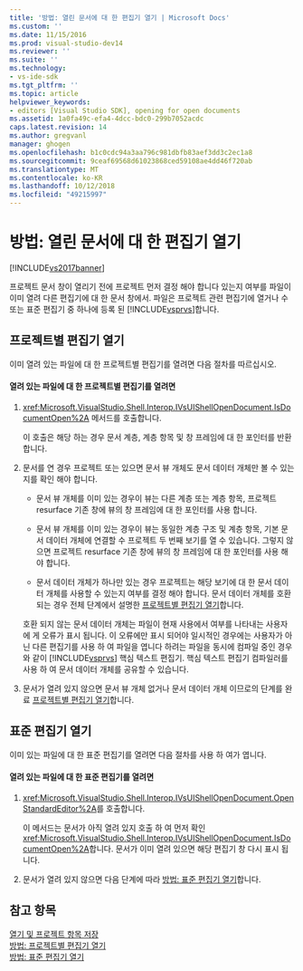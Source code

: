 ```yaml
---
title: '방법: 열린 문서에 대 한 편집기 열기 | Microsoft Docs'
ms.custom: ''
ms.date: 11/15/2016
ms.prod: visual-studio-dev14
ms.reviewer: ''
ms.suite: ''
ms.technology:
- vs-ide-sdk
ms.tgt_pltfrm: ''
ms.topic: article
helpviewer_keywords:
- editors [Visual Studio SDK], opening for open documents
ms.assetid: 1a0fa49c-efa4-4dcc-bdc0-299b7052acdc
caps.latest.revision: 14
ms.author: gregvanl
manager: ghogen
ms.openlocfilehash: b1c0cdc94a3aa796c981dbfb83aef3dd3c2ec1a8
ms.sourcegitcommit: 9ceaf69568d61023868ced59108ae4dd46f720ab
ms.translationtype: MT
ms.contentlocale: ko-KR
ms.lasthandoff: 10/12/2018
ms.locfileid: "49215997"
---
```

# <a name="how-to-open-editors-for-open-documents"></a>방법: 열린 문서에 대 한 편집기 열기
[!INCLUDE[vs2017banner](../includes/vs2017banner.md)]

프로젝트 문서 창이 열리기 전에 프로젝트 먼저 결정 해야 합니다 있는지 여부를 파일이 이미 열려 다른 편집기에 대 한 문서 창에서. 파일은 프로젝트 관련 편집기에 열거나 수 또는 표준 편집기 중 하나에 등록 된 [!INCLUDE[vsprvs](../includes/vsprvs-md.md)]합니다.  
  
## <a name="opening-a-project-specific-editor"></a>프로젝트별 편집기 열기  
 이미 열려 있는 파일에 대 한 프로젝트별 편집기를 열려면 다음 절차를 따르십시오.  
  
#### <a name="to-open-a-project-specific-editor-for-an-open-file"></a>열려 있는 파일에 대 한 프로젝트별 편집기를 열려면  
  
1.  <xref:Microsoft.VisualStudio.Shell.Interop.IVsUIShellOpenDocument.IsDocumentOpen%2A> 메서드를 호출합니다.  
  
     이 호출은 해당 하는 경우 문서 계층, 계층 항목 및 창 프레임에 대 한 포인터를 반환 합니다.  
  
2.  문서를 연 경우 프로젝트 또는 있으면 문서 뷰 개체도 문서 데이터 개체만 볼 수 있는지를 확인 해야 합니다.  
  
    -   문서 뷰 개체를 이미 있는 경우이 뷰는 다른 계층 또는 계층 항목, 프로젝트 resurface 기존 창에 뷰의 창 프레임에 대 한 포인터를 사용 합니다.  
  
    -   문서 뷰 개체를 이미 있는 경우이 뷰는 동일한 계층 구조 및 계층 항목, 기본 문서 데이터 개체에 연결할 수 프로젝트 두 번째 보기를 열 수 있습니다. 그렇지 않으면 프로젝트 resurface 기존 창에 뷰의 창 프레임에 대 한 포인터를 사용 해야 합니다.  
  
    -   문서 데이터 개체가 하나만 있는 경우 프로젝트는 해당 보기에 대 한 문서 데이터 개체를 사용할 수 있는지 여부를 결정 해야 합니다. 문서 데이터 개체를 호환 되는 경우 전체 단계에서 설명한 [프로젝트별 편집기 열기](../extensibility/how-to-open-project-specific-editors.md)합니다.  
  
     호환 되지 않는 문서 데이터 개체는 파일이 현재 사용에서 여부를 나타내는 사용자에 게 오류가 표시 됩니다. 이 오류에만 표시 되어야 일시적인 경우에는 사용자가 아닌 다른 편집기를 사용 하 여 파일을 엽니다 하려는 파일을 동시에 컴파일 중인 경우와 같이 [!INCLUDE[vsprvs](../includes/vsprvs-md.md)] 핵심 텍스트 편집기. 핵심 텍스트 편집기 컴파일러를 사용 하 여 문서 데이터 개체를 공유할 수 있습니다.  
  
3.  문서가 열려 있지 않으면 문서 뷰 개체 없거나 문서 데이터 개체 이므로의 단계를 완료 [프로젝트별 편집기 열기](../extensibility/how-to-open-project-specific-editors.md)합니다.  
  
## <a name="opening-a-standard-editor"></a>표준 편집기 열기  
 이미 있는 파일에 대 한 표준 편집기를 열려면 다음 절차를 사용 하 여가 엽니다.  
  
#### <a name="to-open-a-standard-editor-for-an-open-file"></a>열려 있는 파일에 대 한 표준 편집기를 열려면  
  
1.  <xref:Microsoft.VisualStudio.Shell.Interop.IVsUIShellOpenDocument.OpenStandardEditor%2A>를 호출합니다.  
  
     이 메서드는 문서가 아직 열려 있지 호출 하 여 먼저 확인 <xref:Microsoft.VisualStudio.Shell.Interop.IVsUIShellOpenDocument.IsDocumentOpen%2A>합니다. 문서가 이미 열려 있으면 해당 편집기 창 다시 표시 됩니다.  
  
2.  문서가 열려 있지 않으면 다음 단계에 따라 [방법: 표준 편집기 열기](../extensibility/how-to-open-standard-editors.md)합니다.  
  
## <a name="see-also"></a>참고 항목  
 [열기 및 프로젝트 항목 저장](../extensibility/internals/opening-and-saving-project-items.md)   
 [방법: 프로젝트별 편집기 열기](../extensibility/how-to-open-project-specific-editors.md)   
 [방법: 표준 편집기 열기](../extensibility/how-to-open-standard-editors.md)

